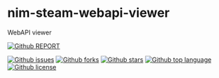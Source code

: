 # nim-steam-webapi-viewer
<!-- # Short Description -->

WebAPI viewer

[![Github REPORT](https://img.shields.io/static/v1?label=GITHUB&message=REPORT%20BUGS&style=for-the-badge&logo=GitHub)](https://github.com/levshx/nim-steam-webapi-viewer/issues/new)
<!-- # Badges -->

[![Github issues](https://img.shields.io/github/issues/levshx/nim-steam-webapi-viewer)](https://github.com/levshx/nim-steam-webapi-viewer/issues)
[![Github forks](https://img.shields.io/github/forks/levshx/nim-steam-webapi-viewer)](https://github.com/levshx/nim-steam-webapi-viewer/network/members)
[![Github stars](https://img.shields.io/github/stars/levshx/nim-steam-webapi-viewer)](https://github.com/levshx/nim-steam-webapi-viewer/stargazers)
[![Github top language](https://img.shields.io/github/languages/top/levshx/nim-steam-webapi-viewer)](https://github.com/levshx/nim-steam-webapi-viewer/)
[![Github license](https://img.shields.io/github/license/levshx/nim-steam-webapi-viewer)](https://github.com/levshx/nim-steam-webapi-viewer/)
